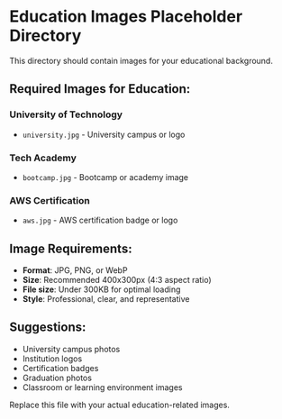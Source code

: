 # Education Images Placeholder Directory

This directory should contain images for your educational background.

## Required Images for Education:

### University of Technology
- `university.jpg` - University campus or logo

### Tech Academy
- `bootcamp.jpg` - Bootcamp or academy image

### AWS Certification
- `aws.jpg` - AWS certification badge or logo

## Image Requirements:
- **Format**: JPG, PNG, or WebP
- **Size**: Recommended 400x300px (4:3 aspect ratio)
- **File size**: Under 300KB for optimal loading
- **Style**: Professional, clear, and representative

## Suggestions:
- University campus photos
- Institution logos
- Certification badges
- Graduation photos
- Classroom or learning environment images

Replace this file with your actual education-related images. 